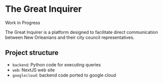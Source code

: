 # The Great Inquirer

Work in Progress

The Great Inquirer is a platform designed to facilitate direct communication between New Orleanians and their city council representatives. 

## Project structure
- `backend`: Python code for executing queries
- `web`: NextJS web site
- `googlecloud`: backend code ported to google cloud